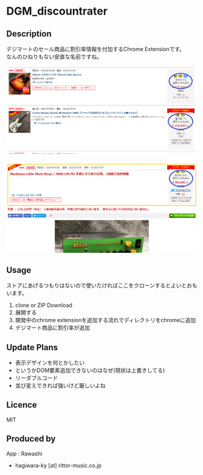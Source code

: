 # DGM_discountrater

## Description
デジマートのセール商品に割引率情報を付加するChrome Extensionです。  
なんのひねりもない安直な名前ですね。

![PNG](usage1.PNG)  

![PNG](usage2.PNG)

## Usage

ストアにあげるつもりはないので使いたければここをクローンするとよいとおもいます。

1. clone or ZIP Download
1. 展開する
1. 開発中のchrome extensionを追加する流れでディレクトリをchromeに追加
1. デジマート商品に割引率が追加

## Update Plans

+ 表示デザインを何とかしたい
+ というかDOM要素追加できないのはなぜ(現状は上書きしてる)
+ リーダブルコード
+ 並び変えできれば強いけど厳しいよね

## Licence
MIT

## Produced by
App : Rawashi  
   + hagiwara-ky [at] rittor-music.co.jp   
